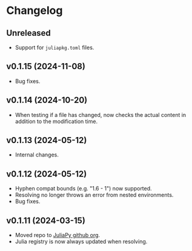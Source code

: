 # Changelog

## Unreleased
* Support for `juliapkg.toml` files.

## v0.1.15 (2024-11-08)
* Bug fixes.

## v0.1.14 (2024-10-20)
* When testing if a file has changed, now checks the actual content in addition to the
  modification time.

## v0.1.13 (2024-05-12)
* Internal changes.

## v0.1.12 (2024-05-12)
* Hyphen compat bounds (e.g. "1.6 - 1") now supported.
* Resolving no longer throws an error from nested environments.
* Bug fixes.

## v0.1.11 (2024-03-15)
* Moved repo to [JuliaPy github org](https://github.com/JuliaPy).
* Julia registry is now always updated when resolving.
